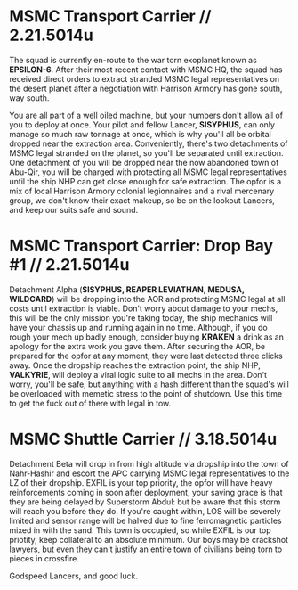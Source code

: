 # MSMC Transport Carrier // 2.21.5014u
The squad is currently en-route to the war torn exoplanet known as **EPSILON-6**. After their most recent contact with MSMC HQ, the squad has received direct orders to extract stranded MSMC legal representatives on the desert planet after a negotiation with Harrison Armory has gone south, way south. 

You are all part of a well oiled machine, but your numbers don't allow all of you to deploy at once. Your pilot and fellow Lancer, **SISYPHUS**, can only manage so much raw tonnage at once, which is why you'll all be orbital dropped near the extraction area. Conveniently, there's two detachments of MSMC legal stranded on the planet, so you'll be separated until extraction. One detachment of you will be dropped near the now abandoned town of Abu-Qir, you will be charged with protecting all MSMC legal representatives until the ship NHP can get close enough for safe extraction. The opfor is a mix of local Harrison Armory colonial legionnaires and a rival mercenary group, we don't know their exact makeup, so be on the lookout Lancers, and keep our suits safe and sound. 

# MSMC Transport Carrier: Drop Bay #1 // 2.21.5014u

Detachment Alpha (**SISYPHUS, REAPER LEVIATHAN, MEDUSA, WILDCARD**) will be dropping into the AOR and protecting MSMC legal at all costs until extraction is viable. Don't worry about damage to your mechs, this will be the only mission you're taking today, the ship mechanics will have your chassis up and running again in no time. Although, if you do rough your mech up badly enough, consider buying **KRAKEN** a drink as an apology for the extra work you gave them. After securing the AOR, be prepared for the opfor at any moment, they were last detected three clicks away. Once the dropship reaches the extraction point, the ship NHP, **VALKYRIE**, will deploy a viral logic suite to all mechs in the area. Don't worry, you'll be safe, but anything with a hash different than the squad's will be overloaded with memetic stress to the point of shutdown. Use this time to get the fuck out of there with legal in tow.

# MSMC Shuttle Carrier // 3.18.5014u

Detachment Beta will drop in from high altitude via dropship into the town of Nahr-Hashir and escort the APC carrying MSMC legal representatives to the LZ of their dropship. EXFIL is your top priority, the opfor will have heavy reinforcements coming in soon after deployment, your saving grace is that they are being delayed by Superstorm Abdul: but be aware that this storm will reach you before they do. If you're caught within, LOS will be severely limited and sensor range will be halved due to fine ferromagnetic particles mixed in with the sand. This town is occupied, so while EXFIL is our top priotity, keep collateral to an absolute minimum. Our boys may be crackshot lawyers, but even they can't justify an entire town of civilians being torn to pieces in crossfire. 

Godspeed Lancers, and good luck.

